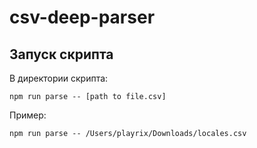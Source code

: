# csv-deep-parser

## Запуск скрипта
В директории скрипта:
```shell
npm run parse -- [path to file.csv]
```
Пример:
```shell
npm run parse -- /Users/playrix/Downloads/locales.csv
```
